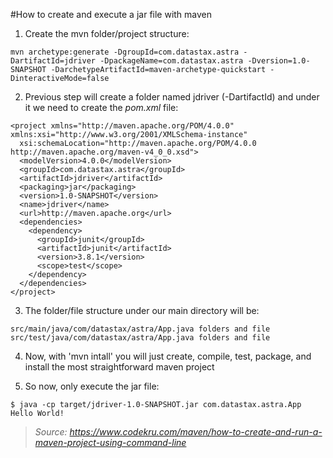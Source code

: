 #How to create and execute a jar file with maven

1. Create the mvn folder/project structure:

```
mvn archetype:generate -DgroupId=com.datastax.astra -DartifactId=jdriver -DpackageName=com.datastax.astra -Dversion=1.0-SNAPSHOT -DarchetypeArtifactId=maven-archetype-quickstart -DinteractiveMode=false
```

2. Previous step will create a folder named jdriver (-DartifactId) and under it we need to create the *pom.xml* file:

```
<project xmlns="http://maven.apache.org/POM/4.0.0" xmlns:xsi="http://www.w3.org/2001/XMLSchema-instance"
  xsi:schemaLocation="http://maven.apache.org/POM/4.0.0 http://maven.apache.org/maven-v4_0_0.xsd">
  <modelVersion>4.0.0</modelVersion>
  <groupId>com.datastax.astra</groupId>
  <artifactId>jdriver</artifactId>
  <packaging>jar</packaging>
  <version>1.0-SNAPSHOT</version>
  <name>jdriver</name>
  <url>http://maven.apache.org</url>
  <dependencies>
    <dependency>
      <groupId>junit</groupId>
      <artifactId>junit</artifactId>
      <version>3.8.1</version>
      <scope>test</scope>
    </dependency>
  </dependencies>
</project>
```

3. The folder/file structure under our main directory will be:

```
src/main/java/com/datastax/astra/App.java folders and file
src/test/java/com/datastax/astra/App.java folders and file
```

4. Now, with 'mvn intall' you will just create, compile, test, package, and install the most straightforward maven project

5. So now, only execute the jar file:

```
$ java -cp target/jdriver-1.0-SNAPSHOT.jar com.datastax.astra.App
Hello World!
```

> _Source: https://www.codekru.com/maven/how-to-create-and-run-a-maven-project-using-command-line_
